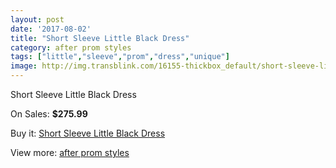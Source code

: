 ```yaml
---
layout: post
date: '2017-08-02'
title: "Short Sleeve Little Black Dress"
category: after prom styles
tags: ["little","sleeve","prom","dress","unique"]
image: http://img.transblink.com/16155-thickbox_default/short-sleeve-little-black-dress.jpg
---
```

Short Sleeve Little Black Dress

On Sales: **$275.99**
<a href="https://www.transblink.com/en/after-prom-styles/5119-short-sleeve-little-black-dress.html"><amp-img layout="responsive" width="600" height="600" src="//img.transblink.com/16155-thickbox_default/short-sleeve-little-black-dress.jpg" alt="Short Sleeve Little Black Dress 0" /></a>
<a href="https://www.transblink.com/en/after-prom-styles/5119-short-sleeve-little-black-dress.html"><amp-img layout="responsive" width="600" height="600" src="//img.transblink.com/16157-thickbox_default/short-sleeve-little-black-dress.jpg" alt="Short Sleeve Little Black Dress 1" /></a>
<a href="https://www.transblink.com/en/after-prom-styles/5119-short-sleeve-little-black-dress.html"><amp-img layout="responsive" width="600" height="600" src="//img.transblink.com/16156-thickbox_default/short-sleeve-little-black-dress.jpg" alt="Short Sleeve Little Black Dress 2" /></a>

Buy it: [Short Sleeve Little Black Dress](https://www.transblink.com/en/after-prom-styles/5119-short-sleeve-little-black-dress.html "Short Sleeve Little Black Dress")

View more: [after prom styles](https://www.transblink.com/en/55-after-prom-styles "after prom styles")